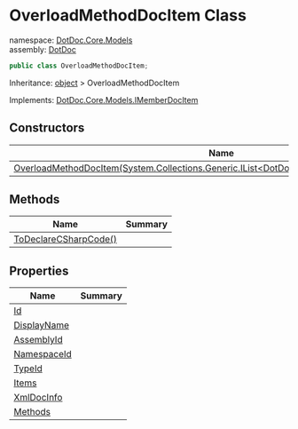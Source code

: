 ﻿# OverloadMethodDocItem Class

namespace: [DotDoc\.Core\.Models](../DotDoc.Core.Models.md)<br />
assembly: [DotDoc](../../DotDoc.md)



```csharp
public class OverloadMethodDocItem;
```

Inheritance: [object](https://docs.microsoft.com/dotnet/api/System.Object) > OverloadMethodDocItem

Implements: [DotDoc\.Core\.Models\.IMemberDocItem](../../DotDoc/DotDoc.Core.Models/IMemberDocItem.md)

## Constructors

| Name | Summary |
|------|---------|
| [OverloadMethodDocItem\(System\.Collections\.Generic\.IList\<DotDoc\.Core\.Models\.MethodDocItem\>\)](./OverloadMethodDocItem/$ctor.md) |  |

## Methods

| Name | Summary |
|------|---------|
| [ToDeclareCSharpCode\(\)](./OverloadMethodDocItem/ToDeclareCSharpCode.md) |  |

## Properties

| Name | Summary |
|------|---------|
| [Id](./OverloadMethodDocItem/Id.md) |  |
| [DisplayName](./OverloadMethodDocItem/DisplayName.md) |  |
| [AssemblyId](./OverloadMethodDocItem/AssemblyId.md) |  |
| [NamespaceId](./OverloadMethodDocItem/NamespaceId.md) |  |
| [TypeId](./OverloadMethodDocItem/TypeId.md) |  |
| [Items](./OverloadMethodDocItem/Items.md) |  |
| [XmlDocInfo](./OverloadMethodDocItem/XmlDocInfo.md) |  |
| [Methods](./OverloadMethodDocItem/Methods.md) |  |

